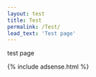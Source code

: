 ```yaml
---
layout: test
title: Test
permalink: /Test/
lead_text: 'Test page'
---
```


test page

{% include adsense.html %}
